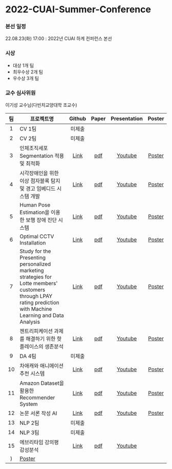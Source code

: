 # 2022-CUAI-Summer-Conference

### 본선 일정
22.08.23(화) 17:00 : 2022년 CUAI 하계 컨퍼런스 본선


### 시상
* 대상 1개 팀
* 최우수상 2개 팀
* 우수상 3개 팀

### 교수 심사위원
이기성 교수님(다빈치교양대학 조교수)


|팀|프로젝트명|Github|Paper|Presentation|Poster|
|:---:|---|:---:|:---:|:---:|:---:|
|1|CV 1팀|미제출|
|2|CV 2팀|미제출|
|3|인체조직세포 Segmentation 적용 및 최적화|[Link](https://github.com/CUAI-CAU/2022_Summer_CV3)|[pdf]()|[Youtube](https://www.youtube.com/watch?v=Ieq-BdDIupk)|[Poster]()
|4|시각장애인을 위한 이상 점자블록 탐지 및 경고 임베디드 시스템 개발|[Link](https://github.com/CUAI-CAU/2022_Summer_CV_T4_Blueberry)|[pdf]()|[Youtube](https://www.youtube.com/watch?v=lE-3-sBKROI)|[Poster]()
|5|Human Pose Estimation을 이용한 보행 장애 진단 시스템|[Link](https://github.com/CUAI-CAU/2022_Summer_CV5)|[pdf]()|[Youtube](https://www.youtube.com/watch?v=M6iB3JGKvqU)|[Poster]()
|6|Optimal CCTV Installation|[Link](https://github.com/CUAI-CAU/2022_Summer_DA_T6_Panopticon)|[pdf]()|[Youtube](https://www.youtube.com/watch?v=UHapnGkuiQk)|[Poster]()
|7|Study for the Presenting personalized marketing strategies for Lotte members' customers through LPAY rating prediction with Machine Learning and Data Analysis|[Link](https://github.com/CUAI-CAU/2022_Summer_DA7)|[pdf]()|[Youtube](https://www.youtube.com/watch?v=gNZOGTTVHKo)|[Poster]()
|8|젠트리피케이션 과제를 해결하기 위한 핫플레이스의 생존분석|[Link](https://github.com/CUAI-CAU/2022_Summer_DA8_Seoul_spy)|[pdf]()|[Youtube](https://www.youtube.com/watch?v=cg4aTFaaZdU)|[Poster]()
|9|DA 4팀|미제출|
|10|차애캐와 애니메이션 추천 시스템|[Link](https://github.com/CUAI-CAU/2022_Summer_RecSys_10)|[pdf]()|[Youtube](https://www.youtube.com/watch?v=uNW59-wJyps&t=670s)|[Poster]()
|11|Amazon Dataset을 활용한 Recommender System|[Link](https://github.com/CUAI-CAU/2022_Summer_RecSys_T11_Ah_Chu)|[pdf]()|[Youtube](https://www.youtube.com/watch?v=_auEoc7qwb8)|[Poster]()
|12|논문 서론 작성 AI|[Link](https://github.com/CUAI-CAU/2022_Summer_NLP_T12)|[pdf]()|[Youtube](https://www.youtube.com/watch?v=oGnbYiWPBSE)|[Poster]()
|13|NLP 2팀|미제출|
|14|NLP 3팀|미제출|
|15|에브리타임 강의평 감성분석|[Link](https://github.com/CUAI-CAU/2022_Summer_NLP_T15)|[pdf]()|[Youtube](https://www.youtube.com/watch?v=_auEoc7qwb8)
)|[Poster]()

